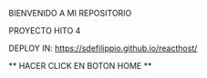 BIENVENIDO A MI REPOSITORIO

PROYECTO HITO 4


DEPLOY IN:   https://sdefilippio.github.io/reacthost/

 ** HACER CLICK EN BOTON HOME **
